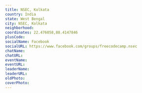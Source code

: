 ```yaml
---
title: NSEC, Kolkata
country: India
state: West Bengal
city: NSEC, Kolkata
neighborhood: 
coordinates: 22.476058,88.4147846
plusCode:
socialName: Facebook
socialURL: https://www.facebook.com/groups/freecodecamp.nsec
chatName:
chatURL:
eventName:
eventURL:
leaderName:
leaderURL:
oldPhoto: 
coverPhoto:
---
```

